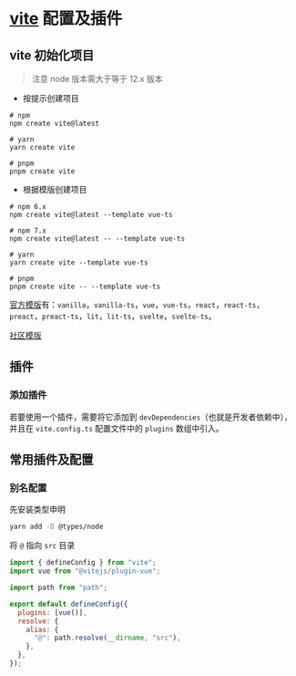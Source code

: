 # [vite](https://vitejs.dev/) 配置及插件

## vite 初始化项目

> 注意 node 版本需大于等于 12.x 版本

- 按提示创建项目

```shell
# npm
npm create vite@latest

# yarn
yarn create vite

# pnpm
pnpm create vite
```

- 根据模版创建项目

```shell
# npm 6.x
npm create vite@latest --template vue-ts

# npm 7.x
npm create vite@latest -- --template vue-ts

# yarn
yarn create vite --template vue-ts

# pnpm
pnpm create vite -- --template vue-ts
```

[官方模版](https://github.com/vitejs/vite/tree/main/packages/create-vite)有：`vanilla`，`vanilla-ts`，`vue`，`vue-ts`，`react`，`react-ts`，`preact`，`preact-ts`，`lit`，`lit-ts`，`svelte`，`svelte-ts`。

[社区模版](https://github.com/vitejs/awesome-vite#templates)

## 插件

### 添加插件

若要使用一个插件，需要将它添加到 `devDependencies`（也就是开发者依赖中）， 并且在 `vite.config.ts` 配置文件中的 `plugins` 数组中引入。

## 常用插件及配置

### 别名配置

先安装类型申明

```bash
yarn add -D @types/node
```

将 `@` 指向 `src` 目录

```js
import { defineConfig } from "vite";
import vue from "@vitejs/plugin-vue";

import path from "path";

export default defineConfig({
  plugins: [vue()],
  resolve: {
    alias: {
      "@": path.resolve(__dirname, "src"),
    },
  },
});
```
